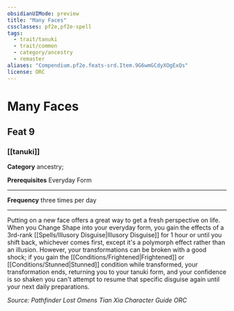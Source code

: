 ```yaml
---
obsidianUIMode: preview
title: "Many Faces"
cssclasses: pf2e,pf2e-spell
tags:
  - trait/tanuki
  - trait/common
  - category/ancestry
  - remaster
aliases: "Compendium.pf2e.feats-srd.Item.9G6wmGCdyXOgExQs"
license: ORC
---
```

# Many Faces
## Feat 9
### [[tanuki]]

**Category** ancestry; 



**Prerequisites** Everyday Form
* * *
**Frequency** three times per day

* * *

Putting on a new face offers a great way to get a fresh perspective on life. When you Change Shape into your everyday form, you gain the effects of a 3rd-rank [[Spells/Illusory Disguise|Illusory Disguise]] for 1 hour or until you shift back, whichever comes first, except it's a polymorph effect rather than an illusion. However, your transformations can be broken with a good shock; if you gain the [[Conditions/Frightened|Frightened]] or [[Conditions/Stunned|Stunned]] condition while transformed, your transformation ends, returning you to your tanuki form, and your confidence is so shaken you can't attempt to resume that specific disguise again until your next daily preparations.

*Source: Pathfinder Lost Omens Tian Xia Character Guide*
*ORC*